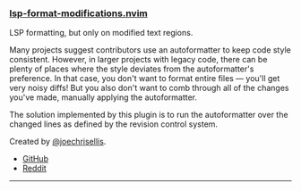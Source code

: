 <h3 id="lsp-format-modifications.nvim">
  <a href="#lsp-format-modifications.nvim">
    <span class="icon-text">
      <span class="icon">
        <i class="fa-solid fa-book"></i>
      </span>
      </span>
    <span>lsp-format-modifications.nvim</span>
  </a>
</h3>

LSP formatting, but only on modified text regions.

Many projects suggest contributors use an autoformatter to keep code style consistent. However, in larger projects with legacy code, there can be plenty of places where the style deviates from the autoformatter's preference. In that case, you don't want to format entire files — you'll get very noisy diffs! But you also don't want to comb through all of the changes you've made, manually applying the autoformatter.

The solution implemented by this plugin is to run the autoformatter over the changed lines as defined by the revision control system.

Created by [@joechrisellis](https://github.com/joechrisellis).

- [GitHub](https://github.com/joechrisellis/lsp-format-modifications.nvim)
- [Reddit](https://www.reddit.com/r/neovim/comments/yrcejf/lspformatmodificationsnvim_lsp_formatting_but/)

---
